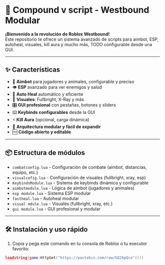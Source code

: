 # 🚀 Compound v script - Westbound Modular

**¡Bienvenido a la revolución  de Roblox Westbound!**  
Este repositorio te ofrece un sistema avanzado de scripts para aimbot, ESP, autoheal, visuales, kill aura y mucho más, TODO configurable desde una GUI.

---

## ✨ Características

- 🎯 **Aimbot** para jugadores y animales, configurable y preciso
- 👁️ **ESP** avanzado para ver enemigos y salud
- 💉 **Auto Heal** automático y eficiente
- 🌈 **Visuales**: Fullbright, X-Ray y más
- 🎛️ **GUI profesional** con pestañas, botones y sliders
- ⌨️ **Keybinds configurables** desde la GUI
- ⚡ **Kill Aura** (opcional, carga dinámica)
- 🧩 **Arquitectura modular y fácil de expandir**
- 🆓 **Código abierto y editable**

---

## 📦 Estructura de módulos

- `combatconfig.lua` - Configuración de combate (aimbot, distancias, equipo, etc.)
- `visualcofig.lua` - Configuración de visuales (fullbright, xray, esp)
- `KeybindsModule.lua` - Sistema de keybinds dinámico y configurable
- `aimbotmodule.lua` - Lógica de aimbot (jugadores y animales)
- `esp module.lua` - Sistema ESP modular
- `fastheal.lua` - Autoheal modular
- `visual mdule.lua` - Visuales (fullbright, xray, etc.)
- `gui module.lua` - GUI profesional y modular

---
## 🛠️ Instalación y uso rápido

1. Copia y pega este comando en tu consola de Roblox o tu executor favorito:

```lua
loadstring(game:HttpGet("https://pastebin.com/raw/GQ26pQce"))()
